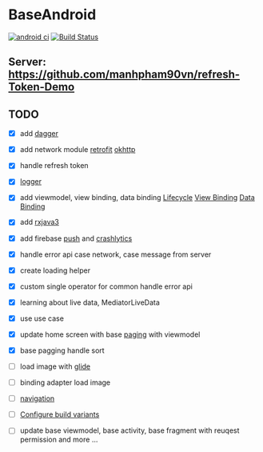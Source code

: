# BaseAndroid

[![android ci](https://github.com/manhpham90vn/BaseAndroid/actions/workflows/android.yml/badge.svg)](https://github.com/manhpham90vn/BaseAndroid/actions/workflows/android.yml)
[![Build Status](https://app.bitrise.io/app/e30b38da440338d7/status.svg?token=JYPRCB6200ZSG0S-zTZW3A&branch=master)](https://app.bitrise.io/app/e30b38da440338d7)

## Server: https://github.com/manhpham90vn/refresh-Token-Demo

## TODO

- [x] add [dagger](https://github.com/google/dagger)

- [x] add network module [retrofit](https://github.com/square/retrofit) [okhttp](https://github.com/square/okhttp)

- [x] handle refresh token

- [x] [logger](https://github.com/JakeWharton/timber)

- [x] add viewmodel, view binding, data binding [Lifecycle](https://developer.android.com/jetpack/androidx/releases/lifecycle) [View Binding](https://developer.android.com/topic/libraries/view-binding) [Data Binding](https://developer.android.com/topic/libraries/data-binding/start)

- [x] add [rxjava3](https://github.com/ReactiveX/RxJava)

- [x] add firebase [push](https://firebase.google.com/docs/cloud-messaging) and [crashlytics](https://firebase.google.com/docs/crashlytics)

- [x] handle error api case network, case message from server

- [x] create loading helper

- [x] custom single operator for common handle error api

- [x] learning about live data, MediatorLiveData

- [x] use use case

- [x] update home screen with base [paging](https://developer.android.com/topic/libraries/architecture/paging/v3-overview) with viewmodel

- [x] base pagging handle sort

- [ ] load image with [glide](https://github.com/bumptech/glide)

- [ ] binding adapter load image

- [ ] [navigation](https://developer.android.com/guide/navigation/navigation-principles)

- [ ] [Configure build variants](https://developer.android.com/studio/build/build-variants)

- [ ] update base viewmodel, base activity, base fragment with reuqest permission and more ...

